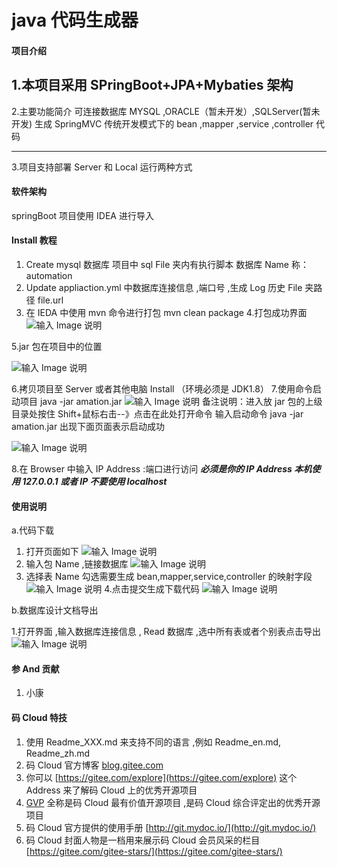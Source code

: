 # java 代码生成器

#### 项目介绍

## 1.本项目采用 SPringBoot+JPA+Mybaties 架构

2.主要功能简介
可连接数据库 MYSQL ,ORACLE（暂未开发）,SQLServer(暂未开发)
生成 SpringMVC 传统开发模式下的 bean ,mapper ,service ,controller 代码

---

3.项目支持部署 Server 和 Local 运行两种方式

#### 软件架构

springBoot 项目使用 IDEA 进行导入

#### Install 教程

1. Create mysql 数据库 项目中 sql File 夹内有执行脚本 数据库 Name 称：automation
2. Update appliaction.yml 中数据库连接信息 ,端口号 ,生成 Log 历史 File 夹路径 file.url
3. 在 IEDA 中使用 mvn 命令进行打包 mvn clean package 4.打包成功界面
   ![输入 Image 说明](https://gitee.com/uploads/images/2018/0604/091444_e22a15bd_424304.png "1.png")

5.jar 包在项目中的位置

![输入 Image 说明](https://gitee.com/uploads/images/2018/0604/091539_b5066fb2_424304.png "屏幕截图.png")

6.拷贝项目至 Server 或者其他电脑 Install （环境必须是 JDK1.8） 7.使用命令启动项目 java -jar amation.jar
![输入 Image 说明](https://gitee.com/uploads/images/2018/0604/091816_88d3becd_424304.png "屏幕截图.png")
备注说明：进入放 jar 包的上级目录处按住 Shift+鼠标右击--》点击在此处打开命令 输入启动命令 java -jar amation.jar 出现下面页面表示启动成功

![输入 Image 说明](https://gitee.com/uploads/images/2018/0604/092022_146c2dc3_424304.png "屏幕截图.png")

8.在 Browser 中输入 IP Address :端口进行访问
**_必须是你的 IP Address 本机使用 127.0.0.1 或者 IP 不要使用 localhost_**

#### 使用说明

a.代码下载

1. 打开页面如下
   ![输入 Image 说明](https://gitee.com/uploads/images/2018/0604/092306_5dc77fc0_424304.png "屏幕截图.png")
2. 输入包 Name ,链接数据库
   ![输入 Image 说明](https://gitee.com/uploads/images/2018/0604/092606_71d87a43_424304.png "屏幕截图.png")
3. 选择表 Name 勾选需要生成 bean,mapper,service,controller 的映射字段
   ![输入 Image 说明](https://images.gitee.com/uploads/images/2019/0211/093031_aab2f72f_424304.png "屏幕截图.png") 4.点击提交生成下载代码
   ![输入 Image 说明](https://images.gitee.com/uploads/images/2019/0211/093524_11d879b5_424304.png "屏幕截图.png")

b.数据库设计文档导出

1.打开界面 ,输入数据库连接信息 , Read 数据库 ,选中所有表或者个别表点击导出
![输入 Image 说明](https://images.gitee.com/uploads/images/2019/0211/093805_3aa9fe94_424304.png "屏幕截图.png")

#### 参 And 贡献

1. 小康

#### 码 Cloud 特技

1. 使用 Readme_XXX.md 来支持不同的语言 ,例如 Readme_en.md, Readme_zh.md
2. 码 Cloud 官方博客 [blog.gitee.com](https://blog.gitee.com)
3. 你可以 [https://gitee.com/explore](https://gitee.com/explore) 这个 Address 来了解码 Cloud 上的优秀开源项目
4. [GVP](https://gitee.com/gvp) 全称是码 Cloud 最有价值开源项目 ,是码 Cloud 综合评定出的优秀开源项目
5. 码 Cloud 官方提供的使用手册 [http://git.mydoc.io/](http://git.mydoc.io/)
6. 码 Cloud 封面人物是一档用来展示码 Cloud 会员风采的栏目 [https://gitee.com/gitee-stars/](https://gitee.com/gitee-stars/)
